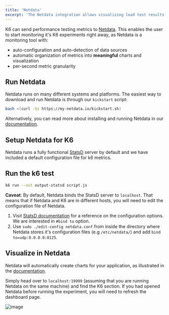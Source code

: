 ```yaml
---
title: 'Netdata'
excerpt: 'The Netdata integration allows visualizing load test results with zero configuration, in seconds'
---
```


K6 can send performance testing metrics to [Netdata](https://netdata.cloud). This enables the user to start monitoring it's K6 experiments right away, as Netdata is a monitoring tool with:
- auto-configuration and auto-detection of data sources
- automatic organization of metrics into **meaningful** charts and visualization
- per-second metric granularity

## Run Netdata

Netdata runs on many different systems and platforms. The easiest way to download and run Netdata is through our `kickstart` script:

```bash
bash <(curl -Ss https://my-netdata.io/kickstart.sh)
```
Alternatively, you can read more about installing and running Netdata in our [documentation](https://learn.netdata.cloud/docs/get-started/).

## Setup Netdata for K6

Netdata runs a fully functional [StatsD](https://github.com/netdata/netdata/blob/master/collectors/statsd.plugin/README.md) server by default and we have included a default configuration file for k6 metrics. 

## Run the k6 test

```bash
k6 run --out output-statsd script.js
```

**Caveat**: By default, Netdata binds the StatsD server to `localhost`. That means that if Netdata and K6 are in different hosts, you will need to edit the configuration file of Netdata.
1. Visit [StatsD documentation](https://github.com/netdata/netdata/blob/master/collectors/statsd.plugin/README.md) for a reference on the configuration options. We are interested in `#bind to` option.
2. Use `sudo ./edit-config netdata.conf` from inside the directory where Netdata stores it's configuration files (e.g `/etc/netdata/`) and add `bind to=udp:0.0.0.0:8125`.

## Visualize in Netdata

Netdata will automatically create charts for your application, as illustrated in the [documentation](https://github.com/netdata/netdata/blob/master/collectors/statsd.plugin/k6.md). 

Simply head over to `localhost:19999` (assuming that you are running Netdata on the same machine) and find the K6 section. If you had opened Netdata before running the experiment, you will need to refresh the dashboard page.

![image](https://user-images.githubusercontent.com/13405632/117691411-8a7baf00-b1c4-11eb-9d87-8e9e7214871f.png)





